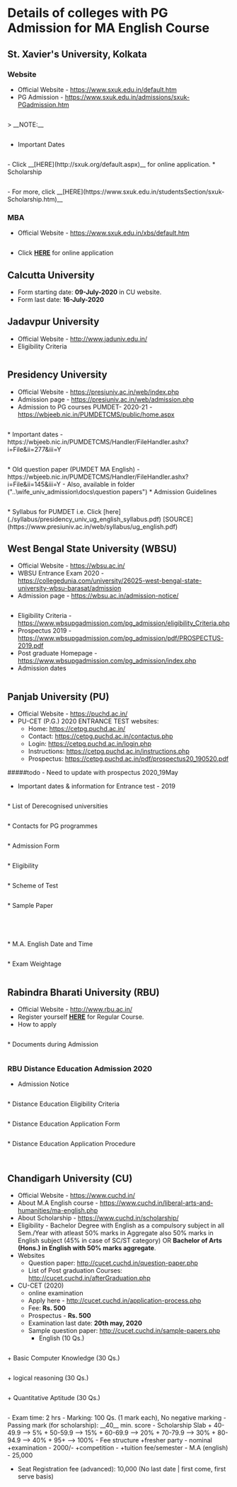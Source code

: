 # Details of colleges with PG Admission for MA English Course
##  St. Xavier's University, Kolkata
### Website
* Official Website - https://www.sxuk.edu.in/default.htm
* PG Admission - https://www.sxuk.edu.in/admissions/sxuk-PGadmission.htm
<p align="center">
  <img src="../images/st_xaviers_univ_ma_english.png" alt="" width="" height="">
</p>
> __NOTE:__
<p align="center">
  <img src="../images/st_xaviers_univ_ma_english_note.png" alt="" width="" height="">
</p>

* Important Dates
<p align="center">
  <img src="../images/st_xaviers_univ_ma_english_imp_dates.png" alt="" width="" height="">
</p>
	- Click __[HERE](http://sxuk.org/default.aspx)__ for online application.
* Scholarship
<p align="center">
  <img src="../images/st_xaviers_univ_scholarship.png" alt="" width="" height="">
</p>
	- For more, click __[HERE](https://www.sxuk.edu.in/studentsSection/sxuk-Scholarship.htm)__

### MBA
* Official Website - https://www.sxuk.edu.in/xbs/default.htm
<p align="center">
  <img src="../images/st_xaviers_univ_mba.png" alt="" width="" height="">
</p>

* Click __[HERE](https://www.sxuk.org/mba-default.aspx)__ for online application

## Calcutta University
* Form starting date: __09-July-2020__ in CU website.
* Form last date: __16-July-2020__

## Jadavpur University
* Official Website - http://www.jaduniv.edu.in/
* Eligibility Criteria
<p align="center">
  <img src="../images/ju_ma_english_eligibility_criteria.png" alt="" width="" height="">
</p>

## Presidency University
* Official Website - https://presiuniv.ac.in/web/index.php
* Admission page - https://presiuniv.ac.in/web/admission.php
* Admission to PG courses PUMDET- 2020-21 - https://wbjeeb.nic.in/PUMDETCMS/public/home.aspx
<p align="center">
  <img src="../images/presidency_univ_pumdet_admission_application_form.jpg" alt="" width="" height="">
</p>
* Important dates - https://wbjeeb.nic.in/PUMDETCMS/Handler/FileHandler.ashx?i=File&ii=277&iii=Y
<p align="center">
  <img src="../images/presidency_univ_pumdet_admission_imp_dates.jpg" alt="" width="" height="">
</p>
* Old question paper (PUMDET MA English) - https://wbjeeb.nic.in/PUMDETCMS/Handler/FileHandler.ashx?i=File&ii=145&iii=Y
  - Also, available in folder ("..\wife_univ_admission\docs\question papers")
* Admission Guidelines
<p align="center">
  <img src="../images/presidency_univ_admission_guidelines.png" alt="" width="" height="">
</p>
* Syllabus for PUMDET i.e. Click [here](./syllabus/presidency_univ_ug_english_syllabus.pdf) [SOURCE](https://www.presiuniv.ac.in/web/syllabus/ug_english.pdf)

## West Bengal State University (WBSU)
* Official Website - https://wbsu.ac.in/
* WBSU Entrance Exam 2020 - https://collegedunia.com/university/26025-west-bengal-state-university-wbsu-barasat/admission
* Admission page - https://wbsu.ac.in/admission-notice/
<p align="center">
  <img src="../images/wbsu_all_admission_notice.png" alt="" width="" height="">
</p>

* Eligibility Criteria - https://www.wbsupgadmission.com/pg_admission/eligibility_Criteria.php
* Prospectus 2019 - https://www.wbsupgadmission.com/pg_admission/pdf/PROSPECTUS-2019.pdf
* Post graduate Homepage - https://www.wbsupgadmission.com/pg_admission/index.php
* Admission dates
<p align="center">
  <img src="../images/wbsu_pg_admission_dates.png" alt="" width="" height="">
</p>


## Panjab University (PU)
* Official Website - https://puchd.ac.in/
* PU-CET (P.G.) 2020 ENTRANCE TEST websites:
	- Home: https://cetpg.puchd.ac.in/
	-	Contact: https://cetpg.puchd.ac.in/contactus.php
	- Login: https://cetpg.puchd.ac.in/login.php
	- Instructions: https://cetpg.puchd.ac.in/instructions.php
	- Prospectus: https://cetpg.puchd.ac.in/pdf/prospectus20_190520.pdf

#####todo - Need to update with prospectus 2020_19May
* Important dates & information for Entrance test - 2019
<p align="center">
  <img src="../images/pu_cet_pg_important_dates.png" alt="" width="" height="">
</p>
* List of Derecognised universities
<p align="center">
  <img src="../images/pu_derecognised_universities.png" alt="" width="" height="">
</p>
* Contacts for PG programmes
<p align="center">
  <img src="../images/pu_cet_pg_contact.png" alt="" width="" height="">
</p>
* Admission Form
<p align="center">
  <img src="../images/pu_cet_pg_admission_form.png" alt="" width="" height="">
</p>
* Eligibility
<p align="center">
  <img src="../images/pu_ma_english_eligibility.png" alt="" width="" height="">
</p>
* Scheme of Test
<p align="center">
  <img src="../images/pu_ma_english_scheme_of_test.png" alt="" width="" height="">
</p>
* Sample Paper
<p align="center">
  <img src="../images/pu_ma_english_sample_paper_pt1.png" alt="" width="" height="">
</p>
<p align="center">
  <img src="../images/pu_ma_english_sample_paper_pt2.png" alt="" width="" height="">
</p>
<p align="center">
  <img src="../images/pu_ma_english_sample_paper_pt3.png" alt="" width="" height="">
</p>
<p align="center">
  <img src="../images/pu_ma_english_sample_paper_pt4.png" alt="" width="" height="">
</p>
* M.A. English Date and Time
<p align="center">
  <img src="../images/pu_ma_english_exam_date_time.png" alt="" width="" height="">
</p>
* Exam Weightage
<p align="center">
  <img src="../images/pu_ma_english_exam_weightage.png" alt="" width="" height="">
</p>

## Rabindra Bharati University (RBU)
* Official Website - http://www.rbu.ac.in/
* Register yourself [__HERE__](http://admission.rbu.net.in/Login.aspx) for Regular Course.
* How to apply
<p align="center">
  <img src="../images/rbu_how_to_apply.png" alt="" width="" height="">
</p>
* Documents during Admission
<p align="center">
  <img src="../images/rbu_documents_during_admission.png" alt="" width="" height="">
</p>

### RBU Distance Education Admission 2020
* Admission Notice
<p align="center">
  <img src="../images/rbu_distance_education_registration_admission_dates.png" alt="" width="" height="">
</p>
* Distance Education Eligibility Criteria
<p align="center">
  <img src="../images/rbu_distance_education_eligibility_criteria.png" alt="" width="" height="">
</p>
* Distance Education Application Form
<p align="center">
  <img src="../images/rbu_distance_education_admission_application_form.png" alt="" width="" height="">
</p>
* Distance Education Application Procedure
<p align="center">
  <img src="../images/rbu_distance_education_admission_procedure.png" alt="" width="" height="">
</p>
<p align="center">
  <img src="../images/rbu_distance_education_admission_procedure_2.png" alt="" width="" height="">
</p>

## Chandigarh University (CU)
* Official Website - https://www.cuchd.in/
* About M.A English course - https://www.cuchd.in/liberal-arts-and-humanities/ma-english.php
* About Scholarship - https://www.cuchd.in/scholarship/
* Eligibility - Bachelor Degree with English as a compulsory subject in all Sem./Year with atleast 50% marks in Aggregate also 50% marks in English subject (45% in case of SC/ST category) OR __Bachelor of Arts (Hons.) in English with 50% marks aggregate__.
* Websites
  - Question paper: http://cucet.cuchd.in/question-paper.php
  - List of Post graduation Courses: http://cucet.cuchd.in/afterGraduation.php
* CU-CET (2020) 
  - online examination
  - Apply here - http://cucet.cuchd.in/application-process.php
  - Fee: __Rs. 500__
  - Prospectus - __Rs. 500__
  - Examination last date: __20th may, 2020__
  - Sample question paper: http://cucet.cuchd.in/sample-papers.php
    + English (10 Qs.)
<p align="center">
  <img src="../images/chand_univ_sample_questionpaper_english.jpg" alt="" width="" height="">
</p>
    + Basic Computer Knowledge (30 Qs.)
<p align="center">
  <img src="../images/chand_univ_sample_questionpaper_basiccomputer_knowledge.jpg" alt="" width="" height="">
</p>
    + logical reasoning (30 Qs.)
<p align="center">
  <img src="../images/chand_univ_sample_questionpaper_logical.jpg" alt="" width="" height="">
</p>
    + Quantitative Aptitude (30 Qs.)
<p align="center">
  <img src="../images/chand_univ_sample_questionpaper_quantitative.jpg" alt="" width="" height="">
</p>
  - Exam time: 2 hrs
  - Marking: 100 Qs. (1 mark each), No negative marking
  - Passing mark (for scholarship): __40__ min. score
  - Scholarship Slab
    + 40-49.9 --> 5%
    + 50-59.9 --> 15%
    + 60-69.9 --> 20%
    + 70-79.9 --> 30%
    + 80-94.9 --> 40%
    + 95+ --> 100%
  - Fee structure
    +fresher party - nominal
    +examination - 2000/-
    +competition - 
    +tuition fee/semester - M.A (english) - 25,000

  - Seat Registration fee (advanced): 10,000 (No last date | first come, first serve basis)